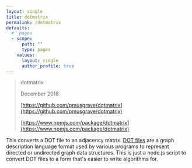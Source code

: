 ```yaml
---
layout: single
title: dotmatrix
permalink: /dotmatrix
defaults:
  # _pages
  - scope:
      path: ""
      type: pages
    values:
      layout: single
      author_profile: true
---
```


> dotmatrix
>
> December 2018
>
> [https://github.com/pmusgrave/dotmatrix](https://github.com/pmusgrave/dotmatrix)
>
> [https://www.npmjs.com/package/dotmatrix](https://www.npmjs.com/package/dotmatrix)


This converts a DOT file to an adjacency matrix. [DOT files](https://en.wikipedia.org/wiki/DOT_(graph_description_language)) are a graph description language format used by various programs to represent directed or undirected graph data structures. This is just a node.js script to convert DOT files to a form that's easier to write algorithms for.